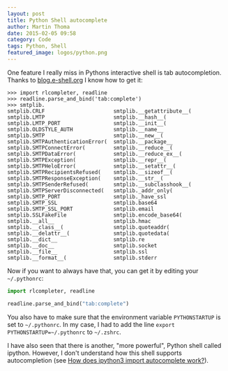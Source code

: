 ```yaml
---
layout: post
title: Python Shell autocomplete
author: Martin Thoma
date: 2015-02-05 09:58
category: Code
tags: Python, Shell
featured_image: logos/python.png
---
```

One feature I really miss in Pythons interactive shell is tab autocompletion.
Thanks to [blog.e-shell.org](http://blog.e-shell.org/221) I know how to get it:

```python-repl
>>> import rlcompleter, readline
>>> readline.parse_and_bind('tab:complete')
>>> smtplib.
smtplib.CRLF                      smtplib.__getattribute__(
smtplib.LMTP                      smtplib.__hash__(
smtplib.LMTP_PORT                 smtplib.__init__(
smtplib.OLDSTYLE_AUTH             smtplib.__name__
smtplib.SMTP                      smtplib.__new__(
smtplib.SMTPAuthenticationError(  smtplib.__package__
smtplib.SMTPConnectError(         smtplib.__reduce__(
smtplib.SMTPDataError(            smtplib.__reduce_ex__(
smtplib.SMTPException(            smtplib.__repr__(
smtplib.SMTPHeloError(            smtplib.__setattr__(
smtplib.SMTPRecipientsRefused(    smtplib.__sizeof__(
smtplib.SMTPResponseException(    smtplib.__str__(
smtplib.SMTPSenderRefused(        smtplib.__subclasshook__(
smtplib.SMTPServerDisconnected(   smtplib._addr_only(
smtplib.SMTP_PORT                 smtplib._have_ssl
smtplib.SMTP_SSL                  smtplib.base64
smtplib.SMTP_SSL_PORT             smtplib.email
smtplib.SSLFakeFile               smtplib.encode_base64(
smtplib.__all__                   smtplib.hmac
smtplib.__class__(                smtplib.quoteaddr(
smtplib.__delattr__(              smtplib.quotedata(
smtplib.__dict__                  smtplib.re
smtplib.__doc__                   smtplib.socket
smtplib.__file__                  smtplib.ssl
smtplib.__format__(               smtplib.stderr
```

Now if you want to always have that, you can get it by editing your
`~/.pythonrc`:

```python
import rlcompleter, readline

readline.parse_and_bind("tab:complete")
```

You also have to make sure that the environment variable `PYTHONSTARTUP` is set to
`~/.pythonrc`. In my case, I had to add the line `export PYTHONSTARTUP=~/.pythonrc`
to `~/.zshrc`.

I have also seen that there is another, "more powerful", Python shell called
ipython. However, I don't understand how this shell supports autocompletion
(see [How does ipython3 import autocomplete work?](http://stackoverflow.com/q/28329269/562769)).

